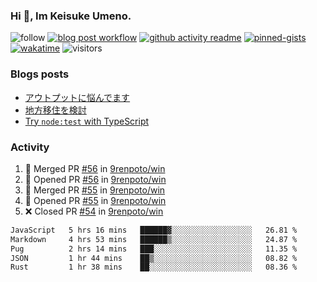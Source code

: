 ### Hi 👋, Im Keisuke Umeno.

<!--
**9renpoto/9renpoto** is a ✨ _special_ ✨ repository because its `README.md` (this file) appears on your GitHub profile.

Here are some ideas to get you started:

- 🔭 I’m currently working on ...
- 🌱 I’m currently learning ...
- 👯 I’m looking to collaborate on ...
- 🤔 I’m looking for help with ...
- 💬 Ask me about ...
- 📫 How to reach me: ...
- 😄 Pronouns: ...
- ⚡ Fun fact: ...
-->

![follow](https://img.shields.io/github/followers/9renpoto?label=Follow&style=social)
[![blog post workflow](https://github.com/9renpoto/9renpoto/actions/workflows/blog.yml/badge.svg)](https://github.com/9renpoto/9renpoto/actions/workflows/blog.yml)
[![github activity readme](https://github.com/9renpoto/9renpoto/actions/workflows/activity.yml/badge.svg)](https://github.com/9renpoto/9renpoto/actions/workflows/activity.yml)
[![pinned-gists](https://github.com/9renpoto/9renpoto/actions/workflows/pin-gist.yml/badge.svg)](https://github.com/9renpoto/9renpoto/actions/workflows/pin-gist.yml)
[![wakatime](https://github.com/9renpoto/9renpoto/actions/workflows/waka-readme-status.yml/badge.svg)](https://github.com/9renpoto/9renpoto/actions/workflows/waka-readme-status.yml)
![visitors](https://komarev.com/ghpvc/?username=9renpoto&label=Profile%20views&color=0e75b6&style=flat)

### Blogs posts

<!-- BLOG-POST-LIST:START -->
- [アウトプットに悩んでます](https://9renpoto.win/entry/2023/11/11/technology-to-limit-input)
- [地方移住を検討](https://9renpoto.win/entry/2023/09/09/migration-plan)
- [Try `node:test` with TypeScript](https://9renpoto.win/entry/2023/07/23/node-test-runner)
<!-- BLOG-POST-LIST:END -->

### Activity

<!--START_SECTION:activity-->
1. 🎉 Merged PR [#56](https://github.com/9renpoto/win/pull/56) in [9renpoto/win](https://github.com/9renpoto/win)
2. 💪 Opened PR [#56](https://github.com/9renpoto/win/pull/56) in [9renpoto/win](https://github.com/9renpoto/win)
3. 🎉 Merged PR [#55](https://github.com/9renpoto/win/pull/55) in [9renpoto/win](https://github.com/9renpoto/win)
4. 💪 Opened PR [#55](https://github.com/9renpoto/win/pull/55) in [9renpoto/win](https://github.com/9renpoto/win)
5. ❌ Closed PR [#54](https://github.com/9renpoto/win/pull/54) in [9renpoto/win](https://github.com/9renpoto/win)
<!--END_SECTION:activity-->

<!--START_SECTION:waka-->

```txt
JavaScript   5 hrs 16 mins   ██████▓░░░░░░░░░░░░░░░░░░   26.81 %
Markdown     4 hrs 53 mins   ██████▒░░░░░░░░░░░░░░░░░░   24.87 %
Pug          2 hrs 14 mins   ███░░░░░░░░░░░░░░░░░░░░░░   11.35 %
JSON         1 hr 44 mins    ██▒░░░░░░░░░░░░░░░░░░░░░░   08.82 %
Rust         1 hr 38 mins    ██░░░░░░░░░░░░░░░░░░░░░░░   08.36 %
```

<!--END_SECTION:waka-->
